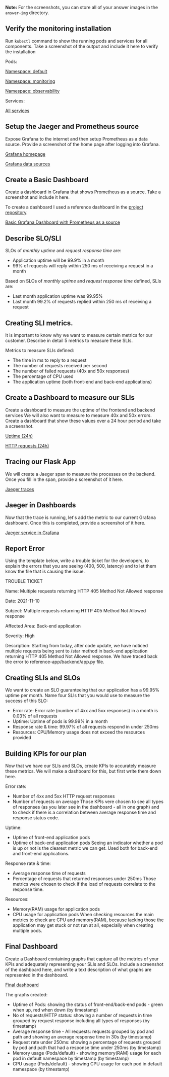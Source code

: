 **Note:** For the screenshots, you can store all of your answer images in the `answer-img` directory.

## Verify the monitoring installation

Run `kubectl` command to show the running pods and services for all components. Take a screenshot of the output and include it here to verify the installation

Pods: 

[Namespace: default](https://github.com/karolinasa/CNAND_nd064_C4_Observability_Starter_Files/tree/master/Project_Starter_Files-Building_a_Metrics_Dashboard/answer-img/pods-default.png) 

[Namespace: monitoring](https://github.com/karolinasa/CNAND_nd064_C4_Observability_Starter_Files/tree/master/Project_Starter_Files-Building_a_Metrics_Dashboard/answer-img/pods-monitoring.png) 

[Namespace: observability](https://github.com/karolinasa/CNAND_nd064_C4_Observability_Starter_Files/tree/master/Project_Starter_Files-Building_a_Metrics_Dashboard/answer-img/pods-observability.png)

Services: 

[All services](https://github.com/karolinasa/CNAND_nd064_C4_Observability_Starter_Files/tree/master/Project_Starter_Files-Building_a_Metrics_Dashboard/answer-img/services.png)

## Setup the Jaeger and Prometheus source
Expose Grafana to the internet and then setup Prometheus as a data source. Provide a screenshot of the home page after logging into Grafana.

[Grafana homepage](https://github.com/karolinasa/CNAND_nd064_C4_Observability_Starter_Files/tree/master/Project_Starter_Files-Building_a_Metrics_Dashboard/answer-img/grafana-homepage.png)

[Grafana data sources](https://github.com/karolinasa/CNAND_nd064_C4_Observability_Starter_Files/tree/master/Project_Starter_Files-Building_a_Metrics_Dashboard/answer-img/grafana-data-sources.png)

## Create a Basic Dashboard
Create a dashboard in Grafana that shows Prometheus as a source. Take a screenshot and include it here.

To create a dashboard I used a reference dashboard in the [project repository](https://github.com/karolinasa/CNAND_nd064_C4_Observability_Starter_Files/tree/master/Project_Starter_Files-Building_a_Metrics_Dashboard/reference-dashboards/kubernetes-cluster-monitoring-via-prometheus_rev3.json).

[Basic Grafana Dashboard with Prometheus as a source](https://github.com/karolinasa/CNAND_nd064_C4_Observability_Starter_Files/tree/master/Project_Starter_Files-Building_a_Metrics_Dashboard/answer-img/prometheus-datasource-reference-dashboard.png)

## Describe SLO/SLI
SLOs of *monthly uptime* and *request response time* are:
- Application uptime will be 99.9% in a month
- 99% of requests will reply within 250 ms of receiving a request in a month

Based on SLOs of *monthly uptime* and *request response time* defined, SLIs are:
- Last month application uptime was 99.95%
- Last month 99.2% of requests replied within 250 ms of receiving a request


## Creating SLI metrics.
It is important to know why we want to measure certain metrics for our customer. Describe in detail 5 metrics to measure these SLIs.

Metrics to measure SLIs defined:
- The time in ms to reply to a request
- The number of requests received per second
- The number of failed requests (40x and 50x responses)
- The percentage of CPU used
- The application uptime (both front-end and back-end applications)


## Create a Dashboard to measure our SLIs
Create a dashboard to measure the uptime of the frontend and backend services We will also want to measure to measure 40x and 50x errors. Create a dashboard that show these values over a 24 hour period and take a screenshot.

[Uptime (24h)](https://github.com/karolinasa/CNAND_nd064_C4_Observability_Starter_Files/tree/master/Project_Starter_Files-Building_a_Metrics_Dashboard/answer-img/uptime.png) 

[HTTP requests (24h)](https://github.com/karolinasa/CNAND_nd064_C4_Observability_Starter_Files/tree/master/Project_Starter_Files-Building_a_Metrics_Dashboard/answer-img/http-requests-by-status.png)

## Tracing our Flask App
We will create a Jaeger span to measure the processes on the backend. Once you fill in the span, provide a screenshot of it here.

[Jaeger traces](https://github.com/karolinasa/CNAND_nd064_C4_Observability_Starter_Files/tree/master/Project_Starter_Files-Building_a_Metrics_Dashboard/answer-img/jaeger-trace.png)

## Jaeger in Dashboards
Now that the trace is running, let's add the metric to our current Grafana dashboard. Once this is completed, provide a screenshot of it here.

[Jaeger service in Grafana](https://github.com/karolinasa/CNAND_nd064_C4_Observability_Starter_Files/tree/master/Project_Starter_Files-Building_a_Metrics_Dashboard/answer-img/jaeger-datasource-dashboard.png)

## Report Error
Using the template below, write a trouble ticket for the developers, to explain the errors that you are seeing (400, 500, latency) and to let them know the file that is causing the issue.

TROUBLE TICKET

Name: Multiple requests returning HTTP 405 Method Not Allowed response

Date: 2021-11-10

Subject: Multiple requests returning HTTP 405 Method Not Allowed response

Affected Area: Back-end application

Severity: High

Description: Starting from today, after code update, we have noticed multiple requests being sent to /star method in 
back-end application returning HTTP 405 Method Not Allowed response. 
We have traced back the error to reference-app/backend/app.py file.


## Creating SLIs and SLOs
We want to create an SLO guaranteeing that our application has a 99.95% uptime per month. 
Name four SLIs that you would use to measure the success of this SLO:
- Error rate: Error rate (number of 4xx and 5xx responses) in a month is 0.03% of all requests
- Uptime: Uptime of pods is 99.99% in a month
- Response rate & time: 99.97% of all requests respond in under 250ms
- Resources: CPU/Memory usage does not exceed the resources provided

## Building KPIs for our plan
Now that we have our SLIs and SLOs, create KPIs to accurately measure these metrics. We will make a dashboard for this, but first write them down here.

Error rate:
- Number of 4xx and 5xx HTTP request responses
- Number of requests on average
Those KPIs vere chosen to see all types of responses (as you later see in the dashboard - all in one graph) and to check 
if there is a correlation between average response time and response status code.

Uptime:
- Uptime of front-end application pods
- Uptime of back-end application pods
Seeing an indicator whether a pod is up or not is the clearest metric we can get. 
Used both for back-end and front-end applications.

Response rate & time:
- Average response time of requests
- Percentage of requests that returned responses under 250ms
Those metrics were chosen to check if the load of requests correlate to the response time.

Resources:
- Memory(RAM) usage for application pods
- CPU usage for application pods
When checking resources the main metrics to check are CPU and memory(RAM), because lacking those the application 
may get stuck or not run at all, especially when creating multiple pods.

## Final Dashboard
Create a Dashboard containing graphs that capture all the metrics of your KPIs and adequately representing your SLIs and SLOs. Include a screenshot of the dashboard here, and write a text description of what graphs are represented in the dashboard.

[Final dashboard](https://github.com/karolinasa/CNAND_nd064_C4_Observability_Starter_Files/tree/master/Project_Starter_Files-Building_a_Metrics_Dashboard/answer-img/observability-dashboard.png)

The graphs created:
- Uptime of Pods: showing the status of front-end/back-end pods - green when up, red when down (by timestamp)
- No of requests/HTTP status: showing a number of requests in time grouped by request response including all types of responses (by timestamp)
- Average response time - All requests: requests grouped by pod and path and showing an average response time in 30s (by timestamp)
- Request rate under 250ms: showing a percentage of requests grouped by pod and path that had a response time under 250ms (by timestamp)
- Memory usage (Pods/default) - showing memory(RAM) usage for each pod in default namespace by timestamp (by timestamp)
- CPU usage (Pods/default) - showing CPU usage for each pod in default namespace (by timestamp)
